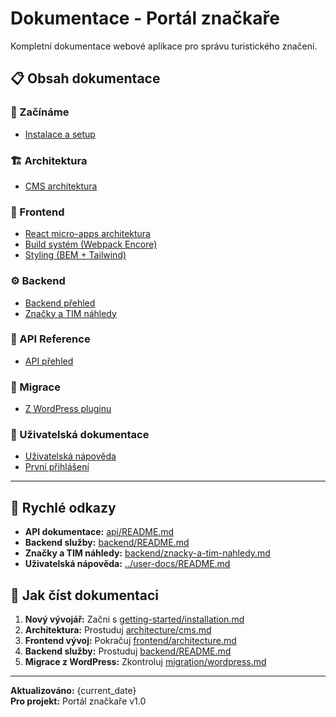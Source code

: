 # Dokumentace - Portál značkaře

Kompletní dokumentace webové aplikace pro správu turistického značení.

## 📋 Obsah dokumentace

### 🚀 Začínáme
- [Instalace a setup](getting-started/installation.md)

### 🏗️ Architektura  
- [CMS architektura](architecture/cms.md)

### 🎨 Frontend
- [React micro-apps architektura](frontend/architecture.md)
- [Build systém (Webpack Encore)](frontend/build-system.md)
- [Styling (BEM + Tailwind)](frontend/styling.md)

### ⚙️ Backend
- [Backend přehled](backend/README.md)
- [Značky a TIM náhledy](backend/znacky-a-tim-nahledy.md)

### 🔌 API Reference
- [API přehled](api/README.md)

### 🔄 Migrace
- [Z WordPress pluginu](migration/wordpress.md)

### 👥 Uživatelská dokumentace
- [Uživatelská nápověda](../user-docs/README.md)
- [První přihlášení](../user-docs/getting-started/first-login.md)

---

## 🔗 Rychlé odkazy

- **API dokumentace:** [api/README.md](api/README.md)
- **Backend služby:** [backend/README.md](backend/README.md)
- **Značky a TIM náhledy:** [backend/znacky-a-tim-nahledy.md](backend/znacky-a-tim-nahledy.md)
- **Uživatelská nápověda:** [../user-docs/README.md](../user-docs/README.md)

## 📖 Jak číst dokumentaci

1. **Nový vývojář:** Začni s [getting-started/installation.md](getting-started/installation.md)
2. **Architektura:** Prostuduj [architecture/cms.md](architecture/cms.md)
3. **Frontend vývoj:** Pokračuj [frontend/architecture.md](frontend/architecture.md)
4. **Backend služby:** Prostuduj [backend/README.md](backend/README.md)
5. **Migrace z WordPress:** Zkontroluj [migration/wordpress.md](migration/wordpress.md)

---

**Aktualizováno:** {current_date}  
**Pro projekt:** Portál značkaře v1.0